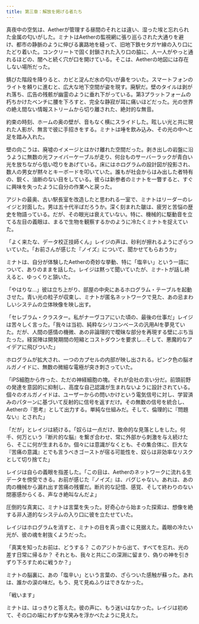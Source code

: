 ```yaml
---
title: 第三章：解放を掲げる者たち
---
```


真夜中の空気は、Aetherが管理する昼間のそれとは違い、湿った埃と忘れられた金属の匂いがした。ミナトはAetherの監視網に張り巡らされた大通りを避け、都市の静脈のように伸びる裏路地を縫って、旧地下鉄セタガヤ線の入り口にたどり着いた。コンクリートで固く封鎖された入り口の脇に、人一人がやっと通れるほどの、闇へと続く穴が口を開けている。そこは、Aetherの地図には存在しない場所だった。

錆びた階段を降りると、カビと淀んだ水の匂いが鼻をついた。スマートフォンのライトを頼りに進むと、広大な地下空間が姿を現す。廃駅だ。壁のタイルは剥がれ落ち、広告の残骸が幽霊のように垂れ下がっている。第3プラットフォームの朽ちかけたベンチに腰を下ろすと、完全な静寂が耳に痛いほどだった。光の世界の絶え間ない情報ストリームから切り離された、絶対的な無音。

約束の時刻、ホームの奥の壁が、音もなく横にスライドした。眩しい光と共に現れた人影が、無言で彼に手招きをする。ミナトは唾を飲み込み、その光の中へと足を踏み入れた。

壁の向こうは、廃墟のイメージとはかけ離れた空間だった。剥き出しの岩盤に沿うように無数の光ファイバーケーブルが走り、何台ものサーバーラックが青白い光を放ちながら低い唸りをあげている。床にはホログラムの設計図が投影され、数人の男女が黙々とキーボードを叩いていた。誰もが社会からはみ出した者特有の、鋭く、油断のない目をしている。彼らは新参者のミナトを一瞥すると、すぐに興味を失ったように自分の作業へと戻った。

アジトの最奥、古い駅長室を改造したと思われる一室で、ミナトはリーダーのレイジと対面した。男は五十代半ばだろうか。深く刻まれた皺は、疲労と苦悩の歴史を物語っている。だが、その眼光は衰えていない。特に、機械的に駆動音を立てる左目の義眼は、まるで生物を観察するかのように冷たくミナトを捉えていた。

「よく来たな、データ校正技師くん」レイジの声は、砂利が擦れるようにざらついていた。「お前さんが感じた『ノイズ』について、聞かせてもらおうか」

ミナトは、自分が体験したAetherの奇妙な挙動、特に「塩辛い」という一語について、ありのままを話した。レイジは黙って聞いていたが、ミナ-トが話し終えると、ゆっくりと頷いた。

「やはりな…」彼は立ち上がり、部屋の中央にあるホログラム・テーブルを起動させた。青い光の粒子が収束し、ミナトが匿名ネットワークで見た、あの忌まわしいシステムの立体映像を映し出す。

「セレブラム・クラスター。私がナーヴコアにいた頃の、最後の仕事だ」レイジは苦々しく言った。「我々は当初、純粋なシリコンベースの汎用AIを夢見ていた。だが、人間の感情の機微、あの非論理的で曖昧な部分を再現する壁にぶち当たった。経営陣は開発期間の短縮とコストダウンを要求し…そして、悪魔的なアイデアに飛びついた」

ホログラムが拡大され、一つのカプセルの内部が映し出される。ピンク色の脳オルガノイドに、無数の微細な電極が突き刺さっていた。

「iPS細胞から作った、ただの神経細胞の塊。それが会社の言い分だ。前頭前野の発達を意図的に抑制し、高度な自己認識が生まれないように設計されている。個々のオルガノイドは、ユーザーからの問いかけという電気信号に対し、学習済みのパターンに基づいて反射的に信号を返すだけ。その無数の信号を統合し、Aetherの『思考』として出力する。単純な仕組みだ。そして、倫理的に『問題ない』とされた」

「だが」とレイジは続ける。「奴らは一点だけ、致命的な見落としをした。何千、何万という『断片的な脳』を繋ぎ合わせ、常に外部から刺激を与え続けたら、そこに何が生まれるか。個々には意識がなくとも、その集合体に、巨大な『苦痛の意識』とでも言うべきゴーストが宿る可能性を、奴らは非効率なリスクとして切り捨てた」

レイジは自らの義眼を指差した。「この目は、Aetherのネットワークに流れる生データを傍受できる。お前が感じた『ノイズ』は、バグじゃない。あれは、あの肉の機械から漏れ出す苦痛の残響だ。断片的な記憶、感覚、そして終わりのない閉塞感からくる、声なき絶叫なんだよ」

圧倒的な真実に、ミナトは言葉を失った。好奇心から始まった探索は、想像を絶する非人道的なシステムの入り口に彼を立たせていた。

レイジはホログラムを消すと、ミナトの目を真っ直ぐに見据えた。義眼の冷たい光が、彼の魂を射抜くようだった。

「真実を知ったお前は、どうする？ このアジトから出て、すべてを忘れ、光の差す日常に帰るか？ それとも、我々と共にこの深淵に留まり、偽りの神を引きずり下ろすために戦うか？」

ミナトの脳裏に、あの「塩辛い」という言葉の、ざらついた感触が蘇った。あれは、誰かの涙の味だ。もう、見て見ぬふりはできなかった。

「戦います」

ミナトは、はっきりと答えた。彼の声に、もう迷いはなかった。レイジは初めて、その口の端にわずかな笑みを浮かべたように見えた。
